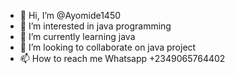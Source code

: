 - 👋 Hi, I’m @Ayomide1450
- 👀 I’m interested in java programming
- 🌱 I’m currently learning java
- 💞️ I’m looking to collaborate on java project
- 📫 How to reach me Whatsapp +2349065764402

<!---
Ayomide1450/Ayomide1450 is a ✨ special ✨ repository because its `README.md` (this file) appears on your GitHub profile.
You can click the Preview link to take a look at your changes.
--->
